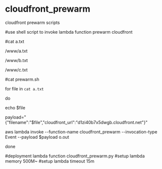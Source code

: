 # cloudfront_prewarm
cloudfront prewarm scripts


#use shell script to invoke lambda function prewarm cloudfront

#cat a.txt

/www/a.txt

/www/b.txt

/www/c.txt

#cat prewarm.sh

for file in `cat a.txt`

do

echo $file

payload="{\"filename\":\"$file\",\"cloudfront_url\":\"d1zi40b7x5dwgb.cloudfront.net\"}"

aws lambda invoke --function-name cloudfront_prewarm --invocation-type Event --payload $payload o.out

done

#deployment lambda function cloudfront_prewarm.py
#setup lambda memory 500M~
#setup lambda timeout 15m
